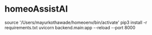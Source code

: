 # homeoAssistAI

source '/Users/mayurkothawade/homeoenv/bin/activate'
pip3 install -r requirements.txt
uvicorn backend.main:app --reload --port 8000
